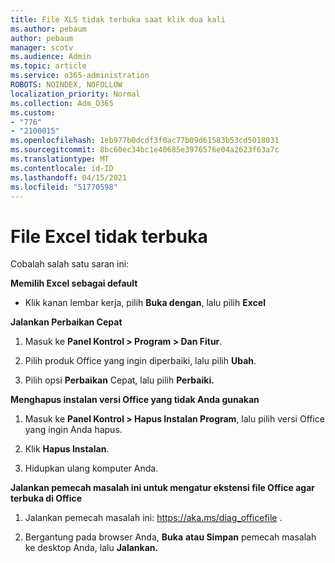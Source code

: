 ```yaml
---
title: File XLS tidak terbuka saat klik dua kali
ms.author: pebaum
author: pebaum
manager: scotv
ms.audience: Admin
ms.topic: article
ms.service: o365-administration
ROBOTS: NOINDEX, NOFOLLOW
localization_priority: Normal
ms.collection: Adm_O365
ms.custom:
- "776"
- "2100015"
ms.openlocfilehash: 1eb977b0dcdf3f0ac77b09d61583b53cd5018031
ms.sourcegitcommit: 8bc60ec34bc1e40685e3976576e04a2623f63a7c
ms.translationtype: MT
ms.contentlocale: id-ID
ms.lasthandoff: 04/15/2021
ms.locfileid: "51770598"
---
```

# <a name="excel-file-doesnt-open"></a>File Excel tidak terbuka

Cobalah salah satu saran ini:

**Memilih Excel sebagai default**

* Klik kanan lembar kerja, pilih **Buka dengan**, lalu pilih **Excel**

**Jalankan Perbaikan Cepat**

1. Masuk ke **Panel Kontrol > Program > Dan Fitur**.

2. Pilih produk Office yang ingin diperbaiki, lalu pilih **Ubah**.

3. Pilih opsi **Perbaikan** Cepat, lalu pilih **Perbaiki.**

**Menghapus instalan versi Office yang tidak Anda gunakan**

1. Masuk ke **Panel Kontrol > Hapus Instalan Program**, lalu pilih versi Office yang ingin Anda hapus.

2. Klik **Hapus Instalan**.

3. Hidupkan ulang komputer Anda.

**Jalankan pemecah masalah ini untuk mengatur ekstensi file Office agar terbuka di Office**

1. Jalankan pemecah masalah ini: https://aka.ms/diag_officefile .

2. Bergantung pada browser Anda, **Buka** **atau Simpan** pemecah masalah ke desktop Anda, lalu **Jalankan.**
